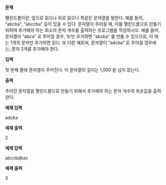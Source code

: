 **문제**

팰린드롬이란, 앞으로 읽으나 뒤로 읽으나 똑같은 문자열을 말한다. 예를 들어, “abcba”, “abccba” 등이 있을 수 있다. 문자열이 주어질 때, 이를 팰린드롬으로 만들기 위하여 추가해야 하는 최소의 문자 개수를 출력하는 프로그램을 작성하시오. 예를 들어, 문자열이 “abca” 로 주어질 경우, ‘b’만 추가하면 “abcba” 를 만들 수 있으므로, 이 때는 1개의 문자만 추가하면 된다. 또 다른 예로써, 문자열이 “adcba” 로 주어질 경우에는, 문자 2개를 추가해야 한다.

 

**입력**

첫 번째 줄에 문자열이 주어진다. 이 문자열의 길이는 1,000 을 넘지 않는다.  

**출력**

주어진 문자열을 팰린드롬으로 만들기 위해서 추가해야 하는 문자 개수의 최솟값을 출력한다.

 

**예제 입력**

adcba

**예제 출력**

2

 

**예제 입력**

abccbdbac

**예제 출력**

3